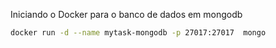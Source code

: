 
Iniciando o Docker para o banco de dados em mongodb

```bash
docker run -d --name mytask-mongodb -p 27017:27017  mongo
```